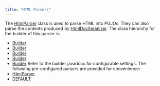 ```yaml
---
title: "HTML Parsers"
---
```


The [HtmlParser](../apidocs/org/apache/juneau/html/HtmlParser.html) class is used to parse HTML into POJOs.
They can also parse the contents produced by [HtmlDocSerializer](../apidocs/org/apache/juneau/html/HtmlDocSerializer.html).
The class hierarchy for the builder of this parser is:
- [Builder](../apidocs/org/apache/juneau/Context/Builder.html)
- [Builder](../apidocs/org/apache/juneau/BeanContextable/Builder.html)
- [Builder](../apidocs/org/apache/juneau/parser/Parser/Builder.html)
- [Builder](../apidocs/org/apache/juneau/parser/ReaderParser/Builder.html)
- [Builder](../apidocs/org/apache/juneau/html/HtmlParser/Builder.html)
Refer to the builder javadocs for configurable settings.
The following pre-configured parsers are provided for convenience:
- [HtmlParser](../apidocs/org/apache/juneau/html/HtmlParser.html)
- [DEFAULT](../apidocs/org/apache/juneau/html/HtmlParser.html#DEFAULT)